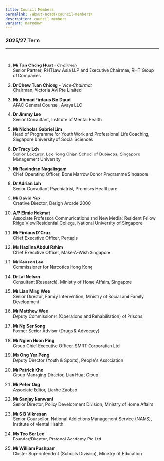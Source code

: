 ```yaml
---
title: Council Members
permalink: /about-ncada/council-members/
description: council members
variant: markdown
---
```

### 2025/27 Term
_________________________________
<br>

1. **Mr Tan Chong Huat** - *Chairman*
<br> Senior Partner, RHTLaw Asia LLP and Executive Chairman, RHT Group of Companies

2. **Dr Chew Tuan Chiong** - *Vice-Chairman*
<br> Chairman, Victoria AM Pte Limited

3. **Mr Ahmad Firdaus Bin Daud**
<br> APAC General Counsel, Avaya LLC

4. **Dr Jimmy Lee**
<br>Senior Consultant, Institute of Mental Health

5. **Mr Nicholas Gabriel Lim**
<br> Head of Programme for Youth Work and Professional Life Coaching, Singapore University of Social Sciences

6. **Dr Tracy Loh**
<br> Senior Lecturer, Lee Kong Chian School of Business, Singapore Management University

7. **Mr Ravindran Nagalingam**
<br> Chief Operating Officer, Bone Marrow Donor Programme Singapore

8. **Dr Adrian Loh**
<br> Senior Consultant Psychiatrist, Promises Healthcare

9. **Mr David Yap** 
<br> Creative Director, Design Arcade 2000

10. **A/P Elmie Nekmat**
<br> Associate Professor, Communications and New Media; Resident Fellow Ridge View Residential College, National University of Singapore

11. **Mr Firdaus D'Cruz**
<br> Chief Executive Officer, Pertapis

12. **Ms Hazlina Abdul Rahim**
<br> Chief Executive Officer, Make-A-Wish Singapore

13. **Mr Kesson Lee**
<br> Commissioner for Narcotics Hong Kong

14. **Dr Lal Nelson**
<br> Consultant (Research), Ministry of Home Affairs, Singapore

15. **Mr Lian Ming Wee**
<br> Senior Director, Family Intervention, Ministry of Social and Family Development

16. **Mr Matthew Wee**
<br> Deputy Commissioner (Operations and Rehabilitation) of Prisons

17. **Mr Ng Ser Song**
<br> Former Senior Advisor (Drugs &amp; Advocacy)

18. **Mr Ngien Hoon Ping**
<br> Group Chief Executive Officer, SMRT Corporation Ltd

19. **Ms Ong Yen Peng**
<br> Deputy Director (Youth &amp; Sports), People's Association

20. **Mr Patrick Kho**
<br> Group Managing Director, Lian Huat Group

21. **Mr Peter Ong**
<br> Associate Editor, Lianhe Zaobao

22. **Mr Sanjay Nanwani**  
Senior Director, Policy Development Division, Ministry of Home Affairs 

23. **Mr S B Viknesan**
<br> Senior Counsellor, National Addictions Management Service (NAMS), Institute of Mental Health

24. **Ms Teo Ser Lee**
<br> Founder/Director, Protocol Academy Pte Ltd

25. **Mr William Pushpam**
<br> Cluster Superintendent (Schools Division), Ministry of Education